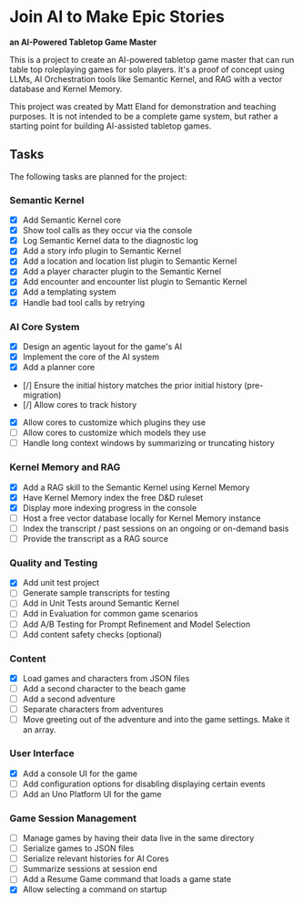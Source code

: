 # Join AI to Make Epic Stories
**an AI-Powered Tabletop Game Master**

This is a project to create an AI-powered tabletop game master that can run table top roleplaying games for solo players. It's a proof of concept using LLMs, AI Orchestration tools like Semantic Kernel, and RAG with a vector database and Kernel Memory.

This project was created by Matt Eland for demonstration and teaching purposes. It is not intended to be a complete game system, but rather a starting point for building AI-assisted tabletop games.

## Tasks

The following tasks are planned for the project:

### Semantic Kernel

- [x] Add Semantic Kernel core
- [x] Show tool calls as they occur via the console
- [x] Log Semantic Kernel data to the diagnostic log
- [x] Add a story info plugin to Semantic Kernel
- [x] Add a location and location list plugin to Semantic Kernel
- [x] Add a player character plugin to the Semantic Kernel
- [x] Add encounter and encounter list plugin to Semantic Kernel
- [x] Add a templating system
- [x] Handle bad tool calls by retrying

### AI Core System

- [x] Design an agentic layout for the game's AI
- [x] Implement the core of the AI system
- [x] Add a planner core
- [/] Ensure the initial history matches the prior initial history (pre-migration)
- [/] Allow cores to track history
- [x] Allow cores to customize which plugins they use
- [ ] Allow cores to customize which models they use
- [ ] Handle long context windows by summarizing or truncating history

### Kernel Memory and RAG

- [x] Add a RAG skill to the Semantic Kernel using Kernel Memory
- [x] Have Kernel Memory index the free D&D ruleset
- [x] Display more indexing progress in the console
- [ ] Host a free vector database locally for Kernel Memory instance
- [ ] Index the transcript / past sessions on an ongoing or on-demand basis
- [ ] Provide the transcript as a RAG source

### Quality and Testing

- [x] Add unit test project
- [ ] Generate sample transcripts for testing
- [ ] Add in Unit Tests around Semantic Kernel
- [ ] Add in Evaluation for common game scenarios
- [ ] Add A/B Testing for Prompt Refinement and Model Selection
- [ ] Add content safety checks (optional)

### Content

- [x] Load games and characters from JSON files
- [ ] Add a second character to the beach game
- [ ] Add a second adventure
- [ ] Separate characters from adventures
- [ ] Move greeting out of the adventure and into the game settings. Make it an array.

### User Interface

- [x] Add a console UI for the game
- [ ] Add configuration options for disabling displaying certain events
- [ ] Add an Uno Platform UI for the game

### Game Session Management

- [ ] Manage games by having their data live in the same directory
- [ ] Serialize games to JSON files
- [ ] Serialize relevant histories for AI Cores
- [ ] Summarize sessions at session end
- [ ] Add a Resume Game command that loads a game state
- [x] Allow selecting a command on startup
